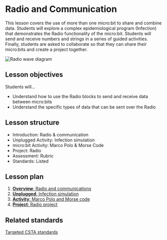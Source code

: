# Radio and Communication

This lesson covers the use of more than one micro:bit to share and combine data. Students will explore a complex epidemiological program (Infection) that demonstrates the Radio functionality of the micro:bit. Students will send and receive numbers and strings in a series of guided activities. Finally, students are asked to collaborate so that they can share their micro:bits and create a project together.

![Radio wave diagram](/static/courses/csintro/radio/radio-wave.png)

## Lesson objectives

Students will...
* Understand how to use the Radio blocks to send and receive data between micro:bits
* Understand the specific types of data that can be sent over the Radio

## Lesson structure

* Introduction: Radio & communication
* Unplugged Activity: Infection simulation
* micro:bit Activity: Marco Polo & Morse Code
* Project: Radio
* Assessment: Rubric 
* Standards: Listed

## Lesson plan

1. [**Overview**: Radio and communications](/courses/csintro/radio/overview)
2. [**Unplugged**: Infection simulation](/courses/csintro/radio/unplugged)
3. [**Activity**: Marco Polo and Morse code](/courses/csintro/radio/activity)
4. [**Project**: Radio project](/courses/csintro/radio/project)

## Related standards

[Targeted CSTA standards](/courses/csintro/radio/standards)